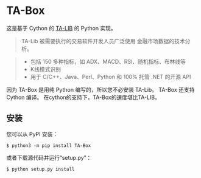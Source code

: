 # TA-Box

这是基于 Cython 的 [TA-LIB](http://ta-lib.org) 的 Python 实现。

> TA-Lib 被需要执行的交易软件开发人员广泛使用
> 金融市场数据的技术分析。

> * 包括 150 多种指标，如 ADX、MACD、RSI、随机指标、布林线等
> * K线模式识别
> * 用于 C/C++、Java、Perl、Python 和 100% 托管 .NET 的开源 API

因为 TA-Box 是用纯 Python 编写的，所以您不必安装 TA-Lib。
TA-Box 还支持 Cython 编译。
在cython的支持下，TA-Box的速度堪比TA-LIB。

## 安装

您可以从 PyPI 安装：

```
$ python3 -m pip install TA-Box
```

或者下载源代码并运行“setup.py”：

```
$ python setup.py install
```
